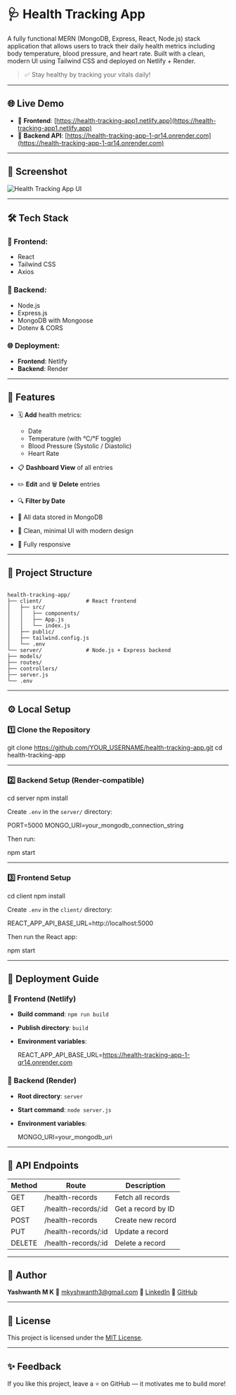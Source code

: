 # 🩺 Health Tracking App

A fully functional MERN (MongoDB, Express, React, Node.js) stack application that allows users to track their daily health metrics including body temperature, blood pressure, and heart rate. Built with a clean, modern UI using Tailwind CSS and deployed on Netlify + Render.

> ✅ Stay healthy by tracking your vitals daily!

---

## 🌐 Live Demo

- 🔷 **Frontend**: [https://health-tracking-app1.netlify.app](https://health-tracking-app1.netlify.app)
- 🔶 **Backend API**: [https://health-tracking-app-1-qr14.onrender.com](https://health-tracking-app-1-qr14.onrender.com)

---

## 📸 Screenshot

![Health Tracking App UI](./Screenshot.png)

---

## 🛠 Tech Stack

### 🔹 Frontend:
- React
- Tailwind CSS
- Axios

### 🔸 Backend:
- Node.js
- Express.js
- MongoDB with Mongoose
- Dotenv & CORS

### 🌐 Deployment:
- **Frontend**: Netlify
- **Backend**: Render

---

## 🚀 Features

- 🗓 **Add** health metrics:
  - Date
  - Temperature (with °C/°F toggle)
  - Blood Pressure (Systolic / Diastolic)
  - Heart Rate

- 📋 **Dashboard View** of all entries
- ✏️ **Edit** and 🗑️ **Delete** entries
- 🔍 **Filter by Date**
- 🧮 All data stored in MongoDB
- 🎨 Clean, minimal UI with modern design
- 📱 Fully responsive

---

## 📁 Project Structure

```

health-tracking-app/
├── client/              # React frontend
│   ├── src/
│   │   ├── components/
│   │   ├── App.js
│   │   └── index.js
│   ├── public/
│   ├── tailwind.config.js
│   └── .env
└── server/              # Node.js + Express backend
├── models/
├── routes/
├── controllers/
├── server.js
└── .env

````

---

## ⚙️ Local Setup

### 1️⃣ Clone the Repository


git clone https://github.com/YOUR_USERNAME/health-tracking-app.git
cd health-tracking-app


---

### 2️⃣ Backend Setup (Render-compatible)


cd server
npm install


Create `.env` in the `server/` directory:

PORT=5000
MONGO_URI=your_mongodb_connection_string


Then run:


npm start


---

### 3️⃣ Frontend Setup


cd client
npm install


Create `.env` in the `client/` directory:


REACT_APP_API_BASE_URL=http://localhost:5000


Then run the React app:


npm start


---

## 🧪 Deployment Guide

### 🔷 Frontend (Netlify)

* **Build command**: `npm run build`
* **Publish directory**: `build`
* **Environment variables**:

 
  REACT_APP_API_BASE_URL=https://health-tracking-app-1-qr14.onrender.com


### 🔶 Backend (Render)

* **Root directory**: `server`
* **Start command**: `node server.js`
* **Environment variables**:


  MONGO_URI=your_mongodb_uri


---

## 📄 API Endpoints

| Method | Route                | Description        |
| ------ | -------------------- | ------------------ |
| GET    | /health-records      | Fetch all records  |
| GET    | /health-records/\:id | Get a record by ID |
| POST   | /health-records      | Create new record  |
| PUT    | /health-records/\:id | Update a record    |
| DELETE | /health-records/\:id | Delete a record    |

---

## 🙋 Author

**Yashwanth M K**
📧 [mkyshwanth3@gmail.com](mailto:mkyshwanth3@gmail.com)
📌 [LinkedIn](https://linkedin.com/in/yashwanth-m-k)
🐙 [GitHub](https://github.com/yashwanthmk11)

---

## 📃 License

This project is licensed under the [MIT License](LICENSE).

---

## ✨ Feedback

If you like this project, leave a ⭐ on GitHub — it motivates me to build more!




